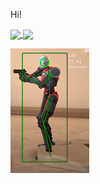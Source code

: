 Hi!

<a href="https://github.com/lil-skies/github-readme-stats">
  <img height=200 align="center" src="https://github-readme-stats.vercel.app/api?username=lil-skies" />
</a>
<a href="https://github.com/lil-skies/convoychat">
  <img height=200 align="center" src="https://github-readme-stats.vercel.app/api/top-langs?username=lil-skies&layout=compact&langs_count=8&card_width=320" />
</a>

![GAME HACKING](https://raw.githubusercontent.com/lil-skies/lil-skies/main/header.png)
